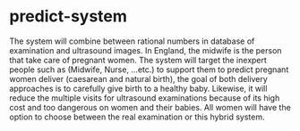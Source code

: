 # predict-system
The system will combine between rational numbers in database of examination and ultrasound images. In England, the midwife is the person that take care of pregnant women. The system will target the inexpert people such as (Midwife, Nurse, …etc.) to support them to predict pregnant women deliver (caesarean and natural birth), the goal of both delivery approaches is to carefully give birth to a healthy baby. Likewise, it will reduce the multiple visits for ultrasound examinations because of its high cost and too dangerous on women and their babies. All women will have the option to choose between the real examination or this hybrid system.



